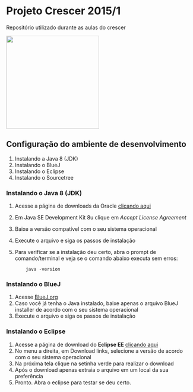 
# Projeto Crescer 2015/1
Repositório utilizado durante as aulas do crescer 

<img src="https://cloud.githubusercontent.com/assets/2975955/6779644/f3f198d8-d13c-11e4-9361-08b8e673a49d.png" height="250">

## Configuração do ambiente de desenvolvimento

1. Instalando a Java 8 (JDK)
2. Instalando o BlueJ 
3. Instalando o Eclipse 
4. Instalando o Sourcetree


### Instalando o Java 8 (JDK)

1. Acesse a página de downloads da Oracle [clicando aqui](http://www.oracle.com/technetwork/java/javase/downloads/jdk8-downloads-2133151.html)
1. Em  Java SE Development Kit 8u<xx> clique em *Accept License Agreement*
1. Baixe a versão compatível com o seu sistema operacional	
1. Execute o arquivo e siga os passos de instalação
1. Para verificar se a instalação deu certo, abra o prompt de comando/terminal e veja se o comando abaixo executa sem erros:

	```
		java -version
	```

### Instalando o BlueJ

1. Acesse [BlueJ.org](http://www.bluej.org/)
1. Caso você já tenha o Java instalado, baixe apenas o arquivo BlueJ installer de acordo com o seu sistema operacional
1. Execute o arquivo e siga os passos de instalação

### Instalando o Eclipse

1. Acesse a página de download do **Eclipse EE** [clicando aqui](http://www.eclipse.org/downloads/packages/eclipse-ide-java-ee-developers/lunasr2)
1. No menu a direita, em Download links, selecione a versão de acordo com o seu sistema operacional
1. Na próxima tela clique na setinha verde para realizar o download 
1. Após o download apenas extraia o arquivo em um local da sua preferência 
1. Pronto. Abra o eclipse para testar se deu certo.